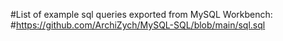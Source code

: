 #List of example sql queries exported from MySQL Workbench:
#https://github.com/ArchiZych/MySQL-SQL/blob/main/sql.sql
